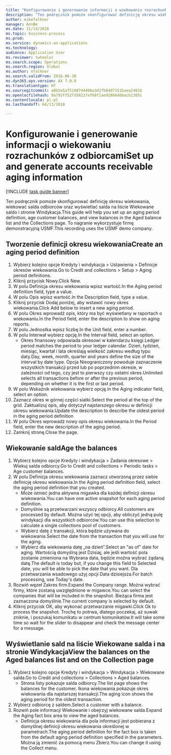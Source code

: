 ```yaml
--- 
title: "Konfigurowanie i generowanie informacji o wiekowaniu rozrachunków z odbiorcami"
description: "Ten podręcznik pomoże skonfigurować definicję okresu wiekowania, wiekować salda odbiorców oraz wyświetlać salda na liście Wiekowane saldo i stronie Windykacja."
author: mikefalkner
manager: AnnBe
ms.date: 11/14/2016
ms.topic: business-process
ms.prod: 
ms.service: dynamics-ax-applications
ms.technology: 
audience: Application User
ms.reviewer: twheeloc
ms.search.scope: Operations
ms.search.region: Global
ms.author: mfalkner
ms.search.validFrom: 2016-06-30
ms.dyn365.ops.version: AX 7.0.0
ms.translationtype: HT
ms.sourcegitcommit: a8b5a5af5108744406a3d2fb84d7151baea2481b
ms.openlocfilehash: 0a793ff52fd5821fef68f1ae928664bbacb1305c
ms.contentlocale: pl-pl
ms.lasthandoff: 04/13/2018

---
```

# <a name="set-up-and-generate-accounts-receivable-aging-information"></a><span data-ttu-id="50549-103">Konfigurowanie i generowanie informacji o wiekowaniu rozrachunków z odbiorcami</span><span class="sxs-lookup"><span data-stu-id="50549-103">Set up and generate accounts receivable aging information</span></span>

[!INCLUDE [task guide banner](../../includes/task-guide-banner.md)]

<span data-ttu-id="50549-104">Ten podręcznik pomoże skonfigurować definicję okresu wiekowania, wiekować salda odbiorców oraz wyświetlać salda na liście Wiekowane saldo i stronie Windykacja.</span><span class="sxs-lookup"><span data-stu-id="50549-104">This guide will help you set up an aging period definition, age customer balances, and view balances in the Aged balance list and the Collections page.</span></span> <span data-ttu-id="50549-105">To nagranie wykorzystuje firmę demonstracyjną USMF.</span><span class="sxs-lookup"><span data-stu-id="50549-105">This recording uses the USMF demo company.</span></span>


## <a name="create-an-aging-period-definition"></a><span data-ttu-id="50549-106">Tworzenie definicji okresu wiekowania</span><span class="sxs-lookup"><span data-stu-id="50549-106">Create an aging period definition</span></span>
1. <span data-ttu-id="50549-107">Wybierz kolejno opcje Kredyty i windykacja > Ustawienia > Definicje okresów wiekowania.</span><span class="sxs-lookup"><span data-stu-id="50549-107">Go to Credit and collections > Setup > Aging period definitions.</span></span>
2. <span data-ttu-id="50549-108">Kliknij przycisk Nowy.</span><span class="sxs-lookup"><span data-stu-id="50549-108">Click New.</span></span>
3. <span data-ttu-id="50549-109">W polu Definicja okresu wiekowania wpisz wartość.</span><span class="sxs-lookup"><span data-stu-id="50549-109">In the Aging period definition field, type a value.</span></span>
4. <span data-ttu-id="50549-110">W polu Opis wpisz wartość.</span><span class="sxs-lookup"><span data-stu-id="50549-110">In the Description field, type a value.</span></span>
5. <span data-ttu-id="50549-111">Kliknij przycisk Dodaj poniżej, aby wstawić nowy okres wiekowania.</span><span class="sxs-lookup"><span data-stu-id="50549-111">Click Add below to insert a new aging period.</span></span>
6. <span data-ttu-id="50549-112">W polu Okres wprowadź opis, który ma być wyświetlany w raportach o wiekowaniu.</span><span class="sxs-lookup"><span data-stu-id="50549-112">In the Period field, enter the description to show on aging reports.</span></span>
7. <span data-ttu-id="50549-113">W polu Jednostka wpisz liczbę.</span><span class="sxs-lookup"><span data-stu-id="50549-113">In the Unit field, enter a number.</span></span>
8. <span data-ttu-id="50549-114">W polu Interwał wybierz opcję.</span><span class="sxs-lookup"><span data-stu-id="50549-114">In the Interval field, select an option.</span></span>
    * <span data-ttu-id="50549-115">Okres finansowy odpowiada okresowi w kalendarzu księgi.</span><span class="sxs-lookup"><span data-stu-id="50549-115">Ledger period matches the period to your ledger calendar.</span></span> <span data-ttu-id="50549-116">Dzień, tydzień, miesiąc, kwartał i lata określają wielkość zakresu według typu daty.</span><span class="sxs-lookup"><span data-stu-id="50549-116">Day, week, month, quarter and years define the size of the interval by date type.</span></span> <span data-ttu-id="50549-117">Opcja Nieograniczony powoduje zaznaczenie wszystkich transakcji przed lub po poprzednim okresie, w zależności od tego, czy jest to pierwszy czy ostatni okres.</span><span class="sxs-lookup"><span data-stu-id="50549-117">Unlimited selects all transactions before or after the previous period, depending on whether it is the first or last period.</span></span>  
9. <span data-ttu-id="50549-118">W polu Wskaźnik wiekowania wybierz opcję.</span><span class="sxs-lookup"><span data-stu-id="50549-118">In the Aging indicator field, select an option.</span></span>
10. <span data-ttu-id="50549-119">Zaznacz okres w górnej części siatki.</span><span class="sxs-lookup"><span data-stu-id="50549-119">Select the period at the top of the grid.</span></span> <span data-ttu-id="50549-120">Zaktualizuj opis, aby dotyczył najstarszego okresu w definicji okresu wiekowania.</span><span class="sxs-lookup"><span data-stu-id="50549-120">Update the description to describe the oldest period in the aging period definition</span></span>
11. <span data-ttu-id="50549-121">W polu Okres wprowadź nowy opis okresu wiekowania.</span><span class="sxs-lookup"><span data-stu-id="50549-121">In the Period field, enter the new description of the aging period.</span></span>
12. <span data-ttu-id="50549-122">Zamknij stronę.</span><span class="sxs-lookup"><span data-stu-id="50549-122">Close the page.</span></span>

## <a name="age-the-balances"></a><span data-ttu-id="50549-123">Wiekowanie sald</span><span class="sxs-lookup"><span data-stu-id="50549-123">Age the balances</span></span>
1. <span data-ttu-id="50549-124">Wybierz kolejno opcje Kredyty i windykacja > Zadania okresowe > Wiekuj salda odbiorcy.</span><span class="sxs-lookup"><span data-stu-id="50549-124">Go to Credit and collections > Periodic tasks > Age customer balances.</span></span>
2. <span data-ttu-id="50549-125">W polu Definicja okresu wiekowania zaznacz utworzoną przez siebie definicję okresu wiekowania.</span><span class="sxs-lookup"><span data-stu-id="50549-125">In the Aging period definition field, select the aging period definition that you created.</span></span>
    * <span data-ttu-id="50549-126">Może istnieć jedna aktywna migawka dla każdej definicji okresu wiekowania.</span><span class="sxs-lookup"><span data-stu-id="50549-126">You can have one active snapshot for each aging period definition.</span></span>  
    * <span data-ttu-id="50549-127">Domyślnie są przetwarzani wszyscy odbiorcy.</span><span class="sxs-lookup"><span data-stu-id="50549-127">All customers are processed by default.</span></span> <span data-ttu-id="50549-128">Można użyć tej opcji, aby obliczyć jedną pulę windykacji dla wszystkich odbiorców.</span><span class="sxs-lookup"><span data-stu-id="50549-128">You can use this selection to calculate a single collections pool of customers.</span></span>  
    * <span data-ttu-id="50549-129">Wybierz datę z transakcji, która będzie używana do wiekowania.</span><span class="sxs-lookup"><span data-stu-id="50549-129">Select the date from the transaction that you will use for the aging.</span></span>  
    * <span data-ttu-id="50549-130">Wybierz dla wiekowania datę „na dzień”.</span><span class="sxs-lookup"><span data-stu-id="50549-130">Select an "as of" date for aging.</span></span> <span data-ttu-id="50549-131">Wartością domyślną jest Dzisiaj, ale jeśli wartość pola zostanie zmieniona na Wybrana data, będzie można wybrać żądaną datę.</span><span class="sxs-lookup"><span data-stu-id="50549-131">The default is today but, if you change this field to Selected date, you will be able to pick the date that you want.</span></span> <span data-ttu-id="50549-132">Dla przetwarzania wsadowego użyj opcji Data dzisiejsza.</span><span class="sxs-lookup"><span data-stu-id="50549-132">For batch processing, use Today's date.</span></span>  
3. <span data-ttu-id="50549-133">Rozwiń węzeł Zakres firm.</span><span class="sxs-lookup"><span data-stu-id="50549-133">Expand the Company range.</span></span> <span data-ttu-id="50549-134">Można wybrać firmy, które zostaną uwzględnione w migawce.</span><span class="sxs-lookup"><span data-stu-id="50549-134">You can select the companies that will be included in the snapshot.</span></span> <span data-ttu-id="50549-135">Bieżąca firma jest zaznaczona domyślnie.</span><span class="sxs-lookup"><span data-stu-id="50549-135">The current company is selected by default.</span></span>
4. <span data-ttu-id="50549-136">Kliknij przycisk OK, aby wykonać przetwarzanie migawki.</span><span class="sxs-lookup"><span data-stu-id="50549-136">Click Ok to process the snapshot.</span></span> <span data-ttu-id="50549-137">Trochę to potrwa, dlatego poczekaj, aż suwak zniknie, i poszukaj komunikatu w centrum komunikatów.</span><span class="sxs-lookup"><span data-stu-id="50549-137">It will take some time so wait for the slider to disappear and check the message center for a message.</span></span>

## <a name="view-the-balances-on-the-aged-balances-list-and-on-the-collection-page"></a><span data-ttu-id="50549-138">Wyświetlanie sald na liście Wiekowane salda i na stronie Windykacja</span><span class="sxs-lookup"><span data-stu-id="50549-138">View the balances on the Aged balances list and on the Collection page</span></span>
1. <span data-ttu-id="50549-139">Wybierz kolejno opcje Kredyty i windykacja > Windykacja > Wiekowane salda.</span><span class="sxs-lookup"><span data-stu-id="50549-139">Go to Credit and collections > Collections > Aged balances.</span></span>
    * <span data-ttu-id="50549-140">Strona listy pokazuje salda odbiorcy.</span><span class="sxs-lookup"><span data-stu-id="50549-140">The list page shows the balances for the customer.</span></span> <span data-ttu-id="50549-141">Ikona wiekowania pokazuje okres wiekowania dla najstarszej transakcji.</span><span class="sxs-lookup"><span data-stu-id="50549-141">The aging icon shows the aging period for the oldest transaction.</span></span>  
2. <span data-ttu-id="50549-142">Wybierz odbiorcę z saldem.</span><span class="sxs-lookup"><span data-stu-id="50549-142">Select a customer with a balance.</span></span>
3. <span data-ttu-id="50549-143">Rozwiń pole informacji Wiekowanie i obejrzyj wiekowane salda.</span><span class="sxs-lookup"><span data-stu-id="50549-143">Expand the Aging fact box area to view the aged balances.</span></span>
    * <span data-ttu-id="50549-144">Definicja okresu wiekowania dla pola informacji jest pobierana z domyślnej definicji okresu wiekowania określonej w parametrach.</span><span class="sxs-lookup"><span data-stu-id="50549-144">The aging period definition for the fact box is taken from the default aging period definition specified in the parameters.</span></span> <span data-ttu-id="50549-145">Można ją zmienić za pomocą menu Zbierz.</span><span class="sxs-lookup"><span data-stu-id="50549-145">You can change it using the Collect menu.</span></span>  


